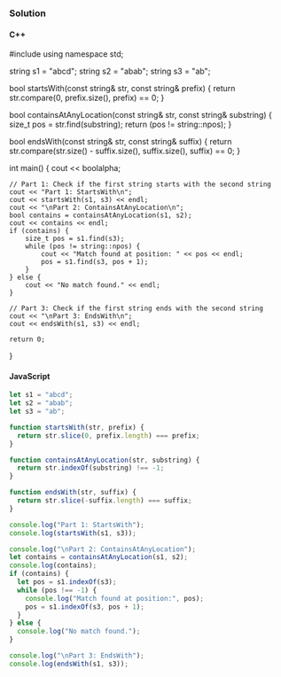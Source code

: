 ### Solution

#### C++

#include <iostream>
using namespace std;

string s1 = "abcd";
string s2 = "abab";
string s3 = "ab";

bool startsWith(const string& str, const string& prefix) {
    return str.compare(0, prefix.size(), prefix) == 0;
}

bool containsAtAnyLocation(const string& str, const string& substring) {
    size_t pos = str.find(substring);
    return (pos != string::npos);
}

bool endsWith(const string& str, const string& suffix) {
    return str.compare(str.size() - suffix.size(), suffix.size(), suffix) == 0;
}

int main() {
    cout << boolalpha;
    
    // Part 1: Check if the first string starts with the second string
    cout << "Part 1: StartsWith\n";
    cout << startsWith(s1, s3) << endl;
    cout << "\nPart 2: ContainsAtAnyLocation\n";
    bool contains = containsAtAnyLocation(s1, s2);
    cout << contains << endl;
    if (contains) {
        size_t pos = s1.find(s3);
        while (pos != string::npos) {
            cout << "Match found at position: " << pos << endl;
            pos = s1.find(s3, pos + 1);
        }
    } else {
        cout << "No match found." << endl;
    }
    
    // Part 3: Check if the first string ends with the second string
    cout << "\nPart 3: EndsWith\n";
    cout << endsWith(s1, s3) << endl;
    
    return 0;
}


#### JavaScript
```js
let s1 = "abcd";
let s2 = "abab";
let s3 = "ab";

function startsWith(str, prefix) {
  return str.slice(0, prefix.length) === prefix;
}

function containsAtAnyLocation(str, substring) {
  return str.indexOf(substring) !== -1;
}

function endsWith(str, suffix) {
  return str.slice(-suffix.length) === suffix;
}

console.log("Part 1: StartsWith");
console.log(startsWith(s1, s3));

console.log("\nPart 2: ContainsAtAnyLocation");
let contains = containsAtAnyLocation(s1, s2);
console.log(contains);
if (contains) {
  let pos = s1.indexOf(s3);
  while (pos !== -1) {
    console.log("Match found at position:", pos);
    pos = s1.indexOf(s3, pos + 1);
  }
} else {
  console.log("No match found.");
}

console.log("\nPart 3: EndsWith");
console.log(endsWith(s1, s3));
```
